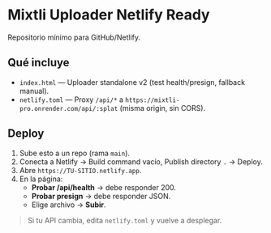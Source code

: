 # Mixtli Uploader Netlify Ready

Repositorio mínimo para GitHub/Netlify.

## Qué incluye
- `index.html` — Uploader standalone v2 (test health/presign, fallback manual).
- `netlify.toml` — Proxy `/api/*` a `https://mixtli-pro.onrender.com/api/:splat` (misma origin, sin CORS).

## Deploy
1. Sube esto a un repo (rama `main`).
2. Conecta a Netlify → Build command vacío, Publish directory `.` → Deploy.
3. Abre `https://TU-SITIO.netlify.app`.
4. En la página:
   - **Probar /api/health** → debe responder 200.
   - **Probar presign** → debe responder JSON.
   - Elige archivo → **Subir**.

> Si tu API cambia, edita `netlify.toml` y vuelve a desplegar.
